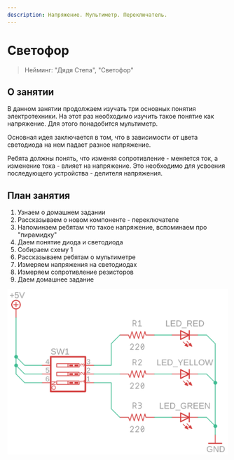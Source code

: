 ```yaml
---
description: Напряжение. Мультиметр. Переключатель.
---
```


# Светофор

> Нейминг: "Дядя Степа", "Светофор"

## О занятии

В данном занятии продолжаем изучать три основных понятия электротехники. На этот раз необходимо изучить такое понятие как напряжение. Для этого понадобится мультиметр.

Основная идея заключается  в том, что в зависимости от цвета светодиода на нем падает разное напряжение. 

Ребята должны понять, что изменяя сопротивление - меняется ток, а изменение тока - влияет на напряжение. Это необходимо для усвоения последующего устройства - делителя напряжения.

## План занятия

1. Узнаем о домашнем задании
2. Рассказываем о новом компоненте - переключателе
3. Напоминаем ребятам что такое напряжение, вспоминаем про "пирамидку"
4. Даем понятие диода и светодиода
5. Собираем схему 1
6. Рассказываем ребятам о мультиметре
7. Измеряем напряжения на светодиодах
8. Измеряем сопротивление резисторов
9. Даем домашнее задание

![](../.gitbook/assets/traffic_light_schematic.png)

